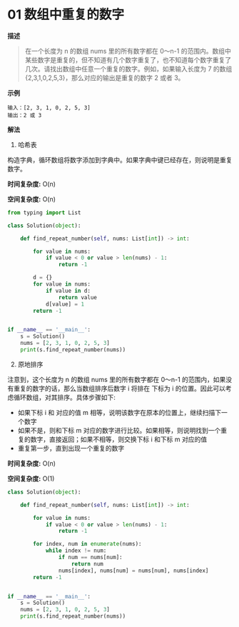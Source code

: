 # 01 数组中重复的数字

**描述**

> 在一个长度为 n 的数组 nums 里的所有数字都在 0～n-1 的范围内。数组中某些数字是重复的，但不知道有几个数字重复了，也不知道每个数字重复了几次。请找出数组中任意一个重复的数字。例如，如果输入长度为 7 的数组 {2,3,1,0,2,5,3}，那么对应的输出是重复的数字 2 或者 3。

**示例**

```text
输入：[2, 3, 1, 0, 2, 5, 3]
输出：2 或 3 
```

**解法**

1. 哈希表

构造字典，循环数组将数字添加到字典中。如果字典中键已经存在，则说明是重复数字。

**时间复杂度:** O(n)

**空间复杂度:** O(n)

```python
from typing import List

class Solution(object):

    def find_repeat_number(self, nums: List[int]) -> int:

        for value in nums:
            if value < 0 or value > len(nums) - 1:
                return -1

        d = {}
        for value in nums:
            if value in d:
                return value
            d[value] = 1
        return -1


if __name__ == '__main__':
    s = Solution()
    nums = [2, 3, 1, 0, 2, 5, 3]
    print(s.find_repeat_number(nums))
```

2. 原地排序

注意到，这个长度为 n 的数组 nums 里的所有数字都在 0～n-1 的范围内，如果没有重复的数字的话，那么当数组排序后数字 i 将排在 下标为 i 的位置。因此可以考虑循环数组，对其排序。具体步骤如下:

- 如果下标 i 和 对应的值 m 相等，说明该数字在原本的位置上，继续扫描下一个数字
- 如果不是，则和下标 m 对应的数字进行比较。如果相等，则说明找到一个重复的数字，直接返回；如果不相等，则交换下标 i 和下标 m 对应的值
- 重复第一步，直到出现一个重复的数字

**时间复杂度:** O(n)

**空间复杂度:** O(1)

```python
class Solution(object):

    def find_repeat_number(self, nums: List[int]) -> int:

        for value in nums:
            if value < 0 or value > len(nums) - 1:
                return -1

        for index, num in enumerate(nums):
            while index != num:
                if num == nums[num]:
                    return num
                nums[index], nums[num] = nums[num], nums[index]
        return -1


if __name__ == '__main__':
    s = Solution()
    nums = [2, 3, 1, 0, 2, 5, 3]
    print(s.find_repeat_number(nums))
```